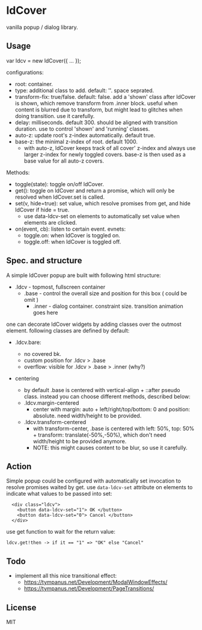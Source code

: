 # ldCover

vanilla popup / dialog library.


## Usage

var ldcv = new ldCover({ ... });

configurations:

 * root: container.
 * type: additional class to add. default: ''. space seprated. 
 * transform-fix: true/false. default: false.
   add a 'shown' class after ldCover is shown, which remove transform from .inner block.
   useful when content is blurred due to transform, but might lead to glitches when doing transition. use it carefully.
 * delay: milliseconds. default 300. should be aligned with transition duration. use to control 'shown' and 'running' classes.
 * auto-z: update root's z-index automatically. default true.
 * base-z: the minimal z-index of root. default 1000.
   - with auto-z, ldCover keeps track of all cover' z-index and always use larger z-index for newly toggled covers. base-z is then used as a base value for all auto-z covers.



Methods:
 * toggle(state): toggle on/off ldCover.
 * get(): toggle on ldCover and return a promise, which will only be resolved when ldCover.set is called.
 * set(v, hide=true): set value, which resolve promises from get, and hide ldCover if hide = true.
   - use data-ldcv-set on elements to automatically set value when elements are clicked.
 * on(event, cb): listen to certain event. evnets:
   - toggle.on: when ldCover is toggled on.
   - toggle.off: when ldCover is toggled off.


## Spec. and structure

A simple ldCover popup are built with following html structure:

 * .ldcv          - topmost, fullscreen container
   * .base        - control the overall size and position for this box ( could be omit )
     *  .inner     - dialog container. constraint size. transition animation goes here


one can decorate ldCover widgets by adding classes over the outmost element. following classes are defined by default:

 * .ldcv.bare:
   - no covered bk.
   - custom position for .ldcv > .base
   - overflow: visible for .ldcv > .base > .inner (why?)

 * centering
   - by default .base is centered with vertical-align + ::after pseudo class. instead you can choose different methods, described below:
   - .ldcv.margin-centered
     - center with margin: auto + left/right/top/bottom: 0 and position: absolute. need width/height to be provided.
   - .ldcv.transform-centered
     - with transform-center, .base is centered with left: 50%, top: 50% + transform: translate(-50%,-50%), which don't need width/height to be provided anymore.
     - NOTE: this might causes content to be blur, so use it carefully.

## Action

Simple popup could be configured with automatically set invocation to resolve promises waited by get. use ```data-ldcv-set``` attribute on elements to indicate what values to be passed into set:

```
  <div class="ldcv">
    <button data-ldcv-set="1"> OK </button>
    <button data-ldcv-set="0"> Cancel </button>
  </div>
```

use get function to wait for the return value:

```
ldcv.get!then -> if it == "1" => "OK" else "Cancel"
```


## Todo

 * implement all this nice transitional effect:
   - https://tympanus.net/Development/ModalWindowEffects/
   - https://tympanus.net/Development/PageTransitions/


## License

MIT
